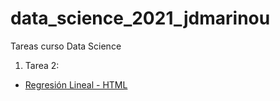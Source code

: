 # data_science_2021_jdmarinou
 Tareas curso Data Science

1. Tarea 2: 
+ [Regresión Lineal - HTML](https://htmlpreview.github.io/?https://github.com/jdmarinou/data_science_2021_jdmarinou/blob/main/tarea_2/tarea_2_jdmarinou_regresion_lineal.html)
